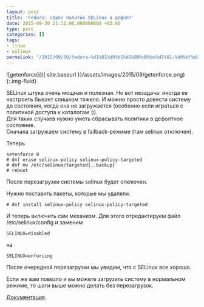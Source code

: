 ```yaml
---
layout: post
title: 'Fedora: сброс политик SELinux в дефолт'
date: 2015-09-30 21:11:06.000000000 +03:00
type: post
categories: []
tags:
- linux
- selinux
permalink: "/2015/09/30/fedora-%d1%81%d0%b1%d1%80%d0%be%d1%81-%d0%bf%d0%be%d0%bb%d0%b8%d1%82%d0%b8%d0%ba-selinux-%d0%b2-%d0%b4%d0%b5%d1%84%d0%be%d0%bb%d1%82/"
---
```

![getenforce]({{ site.baseurl }}/assets/images/2015/09/getenforce.png){:.img-fluid}

SELinux штука очень мощная и полезная. Но вот незадача: иногда ее настроить бывает слишком тяжело. И можно просто довести систему до состояния, когда она не загружается (особенно если играться с политикой доступа к каталогам :)).  
Для таких случаев нужно уметь сбрасывать политики в дефолтное состояние.  
Сначала загружаем систему в failback-режиме (там selinux отключен).

Теперь  
```
setenforce 0  
# dnf erase selinux-policy selinux-policy-targeted  
# dnf mv /etc/selinux/targeted{,.backup}  
# reboot
```

После перезагрузки системы selinux будет отключен.

Нужно поставить пакеты, которые мы удаляли.  
```
# dnf install selinux-policy selinux-policy-targeted
```

И теперь включить сам механизм. Для этого отредактируем файл /etc/selinux/config и заменим  
```
SELINUX=disabled
```  
на  
```
SELINUX=enforcing
```

После очередной перезагрузки мы увидим, что с SELinux все хорошо.

Если же вам повезло и вы можете загрузить систему в нормальном режиме, то шаги выше можно делать без перезагрузок.

[Документация](https://docs.fedoraproject.org/en-US/Fedora/21/html/SELinux_Users_and_Administrators_Guide/index.html).


